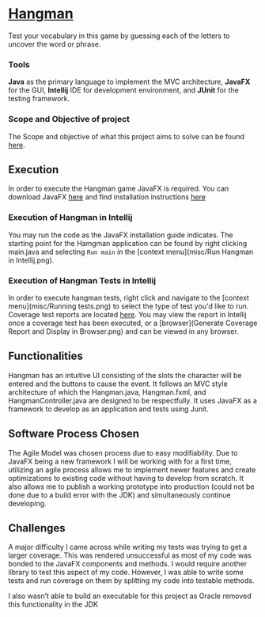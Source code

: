 # [Hangman](misc/Hangman.png)

Test your vocabulary in this game by guessing each of the letters to uncover the word or phrase.
### Tools
**Java** as the primary language to implement the MVC architecture, **JavaFX** for the GUI, **Intellij** IDE for development environment, and **JUnit** for the testing framework.
### Scope and Objective of project
The Scope and objective of what this project aims to solve can be found [here](Assignment1_Winter2021.pdf).
## Execution
In order to execute the Hangman game JavaFX is  required. You can download JavaFX [here](https://gluonhq.com/products/javafx/) and find installation instructions [here](https://openjfx.io/openjfx-docs/)
### Execution of Hangman in Intellij
You may run the code as the JavaFX installation guide indicates. The starting point for the Hamgman application can be found by right clicking main.java and selecting `Run main` in the [context menu](misc/Run Hangman in Intellij.png).

### Execution of Hangman Tests in Intellij
In order to execute hangman tests, right click and navigate to the [context menu](misc/Running tests.png) to select the type of test you'd like to run. Coverage test reports are located [here](out/test/Hangman/sample/sample). You may view the report in Intellij once a coverage test has been executed, or a [browser](Generate Coverage Report and Display in Browser.png) and can be viewed in any browser.

## Functionalities
Hangman has an intuitive UI consisting of the slots the character will be entered and the buttons to cause the event. It follows an MVC style architecture of which the Hangman.java, Hangman.fxml, and HangmanController.java are designed to be respectfully. It uses JavaFX as a framework to develop as an application and tests using Junit.

## Software Process Chosen
The Agile Model was chosen process due to easy modifiability. Due to JavaFX being a new framework I will be working with for a first time, utilizing an agile process allows me to implement newer features and create optimizations to existing code without having to develop from scratch. It also allows me to publish a working prototype into production (could not be done due to a build error with the JDK) and simultaneously continue developing.

## Challenges
A major difficulty I came across while writing my tests was trying to get a larger coverage. This was rendered unsuccessful as most of my code was bonded to the JavaFX components and methods. I would require another library to test this aspect of my code. However, I was able to write some tests and run coverage on them by splitting my code into testable methods.

I also wasn’t able to build an executable for this project as Oracle removed this functionality in the JDK

